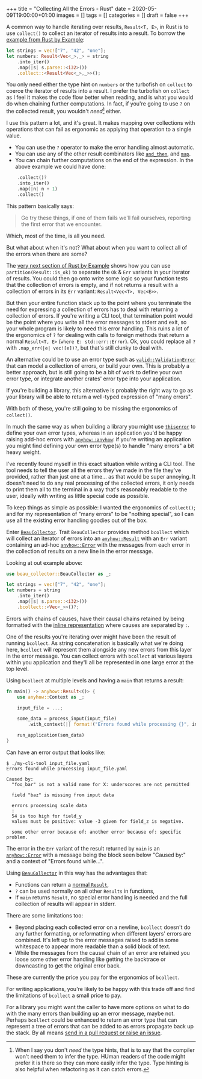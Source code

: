 +++
title = "Collecting All the Errors - Rust"
date = 2020-05-09T19:00:00+01:00
images = []
tags = []
categories = []
draft = false
+++

A common way to handle iterating over results, `Result<T, E>`, in Rust is to
use `collect()` to collect an iterator of results into a result.  To borrow the
[example from Rust by Example][collect]:

```rust
let strings = vec!["7", "42", "one"];
let numbers: Result<Vec<_>,_> = string
    .into_iter()
    .map(|s| s.parse::<i32>())
    .collect::<Result<Vec<_>,_>>();
```

You only need either the type hint on `numbers` or the turbofish on `collect`
to coerce the iterator of results into a result.  I prefer the turbofish on
`collect` as I feel it makes the code flow better when reading, and is what you
would do when chaining further computations.  In fact, if you're going to use
`?` on the collected result, you wouldn't _need_[^1] either.

I use this pattern a lot, and it's great. It makes mapping over collections
with operations that can fail as ergonomic as applying that operation to a
single value.

* You can use the `?` operator to make the error handling almost automatic.
* You can use any of the other result combinators like [`and_then`][andthen],
  and [`map`][map].
* You can chain further computations on the end of the expression.  In the
  above example we could have done:

```rust
    .collect()?
    .into_iter()
    .map(|n| n + 1)
    .collect()
```

This pattern basically says:

> Go try these things, if one of them fails we'll fail ourselves,
  reporting the first error that we encounter.

Which, most of the time, is all you need.

But what about when it's not? What about when you want to collect all of the
errors when there are some?

The [very next section of Rust by Example][partition] shows how you can use
`partition(Result::is_ok)` to separate the `Ok` & `Err` variants in your
iterator of results.  You could then go onto write some logic so your function
tests that the collection of errors is empty, and if not returns a result with
a collection of errors in its `Err` variant: `Result<Vec<T>, Vec<E>>`.

But then your entire function stack up to the point where you terminate the
need for expressing a collection of errors has to deal with returning a
collection of errors.  If you're writing a CLI tool, that termination point
would be the point where you write all the error messages to stderr and exit,
so your whole program is likely to need this error handling. This ruins a lot
of the ergonomics of `?` for dealing with calls to foreign methods that return
a normal `Result<T, E>` (`where E: std::err::Error`). Ok, you could replace all
`?` with `.map_err(|e| vec![e])?`, but that's still clunky to deal with.

An alternative could be to use an error type such as
[`valid::ValidationError`][validerror] that can model a collection of errors,
or build your own.  This is probably a better approach, but is still going to
be a bit of work to define your own error type, or integrate another crates'
error type into your application.

If you're building a library, this alternative is probably the right way to go
as your library will be able to return a well-typed expression of "many
errors".

With both of these, you're still going to be missing the ergonomics of
`collect()`.

In much the same way as when building a library you might use
[`thiserror`][thiserror] to define your own error types, whereas in an
application you'd be happy raising add-hoc errors with
[`anyhow::anyhow`][anyhow]: if you're writing an application you might find
defining your own error type(s) to handle "many errors" a bit heavy weight.

I've recently found myself in this exact situation while writing a CLI tool.
The tool needs to tell the user all the errors they've made in the file they've
provided, rather than just one at a time... as that would be super annoying.
It doesn't need to do any real processing of the collected errors, it only
needs to print them all to the terminal in a way that's reasonably readable to
the user, ideally with writing as little special code as possible.

To keep things as simple as possible: I wanted the ergonomics of `collect()`;
and for my representation of "many errors" to be "nothing special", so I can
use all the existing error handling goodies out of the box.

Enter [`BeauCollector`][beau].  Trait `BeauCollector` provides method
`bcollect` which will collect an iterator of errors into an
[`anyhow::Result`][anyhowres] with an `Err` variant containing an ad-hoc
[`anyhow::Error`][anyhowerr] with the messages from each error in the
collection of results on a new line in the error message.

Looking at out example above:

```rust
use beau_collector::BeauCollector as _;

let strings = vec!["7", "42", "one"];
let numbers = string
    .into_iter()
    .map(|s| s.parse::<i32>())
    .bcollect::<Vec<_>>()?;
```

Errors with chains of causes, have their causal chains retained by being
formatted with the [inline representation][inline] where causes are separated
by `:`.

One of the results you're iterating over might have been the result of running
`bcollect`.  As string concatenation is basically what we're doing here,
`bcollect` will represent them alongside any new errors from this layer in the
error message.  You can collect errors with `bcollect` at various layers within
you application and they'll all be represented in one large error at the top
level.

Using `bcollect` at multiple levels and having a `main` that returns a result:

```rust
fn main() -> anyhow::Result<()> {
    use anyhow::Context as _;

    input_file = ...;

    some_data = process_input(input_file)
        .with_context(|| format!("Errors found while processing {}", input_file))?;

    run_application(som_data)
}
```

Can have an error output that looks like:

```
$ ./my-cli-tool input_file.yaml
Errors found while processing input_file.yaml

Caused by:
  "foo_bar" is not a valid name for X: underscores are not permitted

  field "baz" is missing from input data

  errors processing scale data
  :
  54 is too high for field_y
  values must be positive: value -3 given for field_z is negative.

  some other error because of: another error because of: specific problem.
```

The error in the `Err` variant of the result returned by `main` is an
[`anyhow::Error`][anyhowerr] with a message being the block seen below "Caused
by:" and a context of "Errors found while...".

Using [`BeauCollector`][beau] in this way has the advantages that:

* Functions can return a [normal `Result`][anyhowres],
* `?` can be used normally on all other `Results` in functions,
* If `main` returns `Result`, no special error handling is needed and the full
  collection of results will appear in stderr.

There are some limitations too:

* Beyond placing each collected error on a newline, `bcollect` doesn't do any
  further formatting, or reformatting when different layers' errors are
  combined.  It's left up to the error messages raised to add in some
  whitespace to appear more readable than a solid block of text.
* While the messages from the causal chain of an error are retained you loose
  some other error handling like getting the backtrace or downcasting to get
  the original error back.

These are currently the price you pay for the ergonomics of `bcollect`.

For writing applications, you're likely to be happy with this trade off and
find the limitations of `bcollect` a small price to pay.

For a library you might want the caller to have more options on what to do with
the many errors than building up an error message, maybe not.  Perhaps
`bcollect` could be enhanced to return an error type that can represent a tree
of errors that can be added to as errors propagate back up the stack.  By all
means [send in a pull request or raise an issue][github].

[inline]: https://docs.rs/anyhow/1.0.28/anyhow/struct.Error.html#display-representations
[github]: https://github.com/tarquin-the-brave/beau-collector/
[anyhowerr]: https://docs.rs/anyhow/1.0.28/anyhow/struct.Error.html
[anyhowres]: https://docs.rs/anyhow/1.0.28/anyhow/type.Result.html
[beau]: https://docs.rs/beau_collector/0.2.1/beau_collector/index.html
[thiserror]: https://docs.rs/thiserror/1.0.16/thiserror/
[anyhow]: https://docs.rs/anyhow/1.0.28/anyhow/macro.anyhow.html
[validerror]: https://docs.rs/valid/0.3.0/valid/struct.ValidationError.html
[partition]: https://github.com/rust-lang/rust-by-example/blob/master/src/error/iter_result.md#collect-all-valid-values-and-failures-with-partition
[map]: https://doc.rust-lang.org/std/result/enum.Result.html#method.map
[andthen]: https://doc.rust-lang.org/std/result/enum.Result.html#method.and_then
[collect]: https://doc.rust-lang.org/stable/rust-by-example/error/iter_result.html#fail-the-entire-operation-with-collect

[^1]: When I say you don't _need_ the type hints, that is to say that the
      compiler won't need them to infer the type.  HUman readers of the code
      might prefer it is there so they can more easily infer the type.  Type
      hinting is also helpful when refactoring as it can catch errors.

